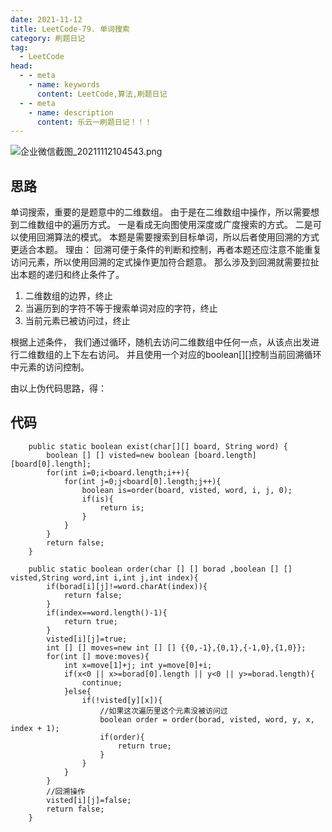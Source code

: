 ```yaml
---
date: 2021-11-12
title: LeetCode-79. 单词搜索
category: 刷题日记
tag:
  - LeetCode
head:
  - - meta
    - name: keywords
      content: LeetCode,算法,刷题日记
  - - meta
    - name: description
      content: 乐云一刷题日记！！！
---
```

![企业微信截图_20211112104543.png](https://leyuna-blog-img.oss-cn-hangzhou.aliyuncs.com/image/2021-11-12/企业微信截图_20211112104543.png)
## 思路
单词搜索，重要的是题意中的二维数组。
由于是在二维数组中操作，所以需要想到二维数组中的遍历方式。
一是看成无向图使用深度或广度搜索的方式。
二是可以使用回溯算法的模式。
本题是需要搜索到目标单词，所以后者使用回溯的方式更适合本题。
理由：
回溯可便于条件的判断和控制，再者本题还应注意不能重复访问元素，所以使用回溯的定式操作更加符合题意。
那么涉及到回溯就需要拉扯出本题的递归和终止条件了。
1. 二维数组的边界，终止
2. 当遍历到的字符不等于搜索单词对应的字符，终止
3. 当前元素已被访问过，终止

根据上述条件，
我们通过循环，随机去访问二维数组中任何一点，从该点出发进行二维数组的上下左右访问。
并且使用一个对应的boolean[][]控制当前回溯循环中元素的访问控制。

由以上伪代码思路，得：
## 代码
```
    public static boolean exist(char[][] board, String word) {
        boolean [] [] visted=new boolean [board.length][board[0].length];
        for(int i=0;i<board.length;i++){
            for(int j=0;j<board[0].length;j++){
                boolean is=order(board, visted, word, i, j, 0);
                if(is){
                    return is;
                }
            }
        }
        return false;
    }

    public static boolean order(char [] [] borad ,boolean [] [] visted,String word,int i,int j,int index){
        if(borad[i][j]!=word.charAt(index)){
            return false;
        }
        if(index==word.length()-1){
            return true;
        }
        visted[i][j]=true;
        int [] [] moves=new int [] [] {{0,-1},{0,1},{-1,0},{1,0}};
        for(int [] move:moves){
            int x=move[1]+j; int y=move[0]+i;
            if(x<0 || x>=borad[0].length || y<0 || y>=borad.length){
                continue;
            }else{
                if(!visted[y][x]){
                    //如果这次遍历里这个元素没被访问过
                    boolean order = order(borad, visted, word, y, x, index + 1);
                    if(order){
                        return true;
                    }
                }
            }
        }
        //回溯操作
        visted[i][j]=false;
        return false;
    }
```
